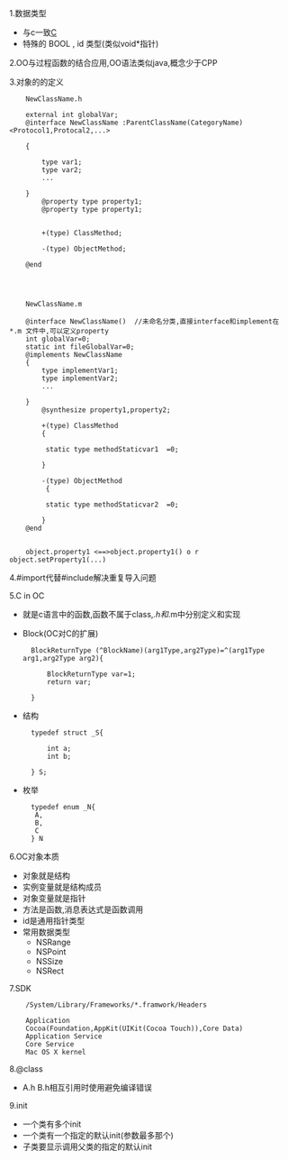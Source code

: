 1.数据类型
+ 与c一致[C](https://github.com/huanx1983/Programming-knowledge-assets/blob/master/C.md)
+ 特殊的 BOOL , id 类型(类似void*指针)

2.OO与过程函数的结合应用,OO语法类似java,概念少于CPP

3.对象的的定义

        NewClassName.h
        
        external int globalVar;
        @interface NewClassName :ParentClassName(CategoryName)<Protocol1,Protocal2,...>
        
        {
        
            type var1;
            type var2;
            ...
        
        }
            @property type property1;
            @property type property1;

            
            +(type) ClassMethod;
            
            -(type) ObjectMethod;
        
        @end
        
        
        
        
        NewClassName.m
        
        @interface NewClassName()  //未命名分类,直接interface和implement在 *.m 文件中,可以定义property
        int globalVar=0;
        static int fileGlobalVar=0;
        @implements NewClassName
        {
            type implementVar1;
            type implementVar2;
            ...

        }
            @synthesize property1,property2;
        
            +(type) ClassMethod
            {
             
             static type methodStaticvar1  =0;
                                
            }
                   
            -(type) ObjectMethod
             {
             
             static type methodStaticvar2  =0;
                    
            }
        @end
        
        
        object.property1 <==>object.property1() o r object.setProperty1(...)
        

4.#import代替#include解决重复导入问题

5.C in OC
+ 就是c语言中的函数,函数不属于class,*.h和*.m中分别定义和实现

+ Block(OC对C的扩展)
    
        BlockReturnType (^BlockName)(arg1Type,arg2Type)=^(arg1Type arg1,arg2Type arg2){
    
            BlockReturnType var=1;
            return var;
    
        }
        
+ 结构
        
        typedef struct _S{
        
            int a;
            int b;
        
        } S;
        
+ 枚举 

        typedef enum _N{
         A,
         B,
         C
        } N


6.OC对象本质
+ 对象就是结构
+ 实例变量就是结构成员
+ 对象变量就是指针
+ 方法是函数,消息表达式是函数调用
+ id是通用指针类型
+ 常用数据类型
    + NSRange
    + NSPoint
    + NSSize
    + NSRect


7.SDK
        
        /System/Library/Frameworks/*.framwork/Headers
        
        Application
        Cocoa(Foundation,AppKit(UIKit(Cocoa Touch)),Core Data)
        Application Service
        Core Service
        Mac OS X kernel

    
8.@class
+ A.h B.h相互引用时使用避免编译错误

9.init
+ 一个类有多个init
+ 一个类有一个指定的默认init(参数最多那个)
+ 子类要显示调用父类的指定的默认init
